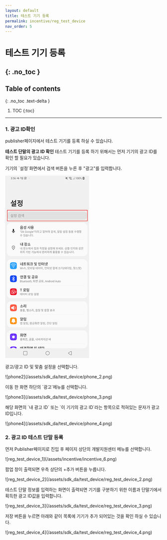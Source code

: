 ```yaml
---
layout: default
title: 테스트 기기 등록
permalink: incentive/reg_test_device
nav_order: 5
---
```


# 테스트 기기 등록
{: .no_toc }
---
## Table of contents
{: .no_toc .text-delta }

1. TOC
{:toc}
---

### 1. 광고 ID확인

publisher페이지에서 테스트 기기를 등록 하실 수 있습니다.

**테스트 단말의 광고 ID 확인**
테스트 기기를 등록 하기 위해서는 먼저 기기의 광고 ID를 확인 할 필요가 있습니다.

<p>기기의 `설정`화면에서 검색 버튼을 누른 후 "광고"를 입력합니다.</p>

![phone1](/assets/sdk_da/test_device/phone_1.png)
<p>광고/광고 ID 및 맟춤 설정을 선택합니다.</p>
![phone2](/assets/sdk_da/test_device/phone_2.png)
<p>이동 한 화면 하단의 `광고`메뉴를 선택합니다.</p>
![phone3](/assets/sdk_da/test_device/phone_3.png)
<p>해당 화면의 `내 광고 ID` 또는 `이 기기의 광고 ID`라는 항목으로 적혀있는 문자가 광고 ID입니다.</p>
![phone4](/assets/sdk_da/test_device/phone_4.png)

### 2. 광고 ID 테스트 단말 등록

<p>먼저 Publisher페이지로 진입 후 페이지 상단의 개발지원센터 메뉴를 선택합니다.</p>
![reg_test_device_1](/assets/incentive/incentive_6.png)
<p>팝업 창이 출력되면 우측 상단의 +추가 버튼을 누릅니다.</p>
![reg_test_device_2](/assets/sdk_da/test_device/reg_test_device_2.png)
<p>테스트 단말 정보를 입력하는 화면이 출력되면 기기를 구분하기 위한 이름과 단말기에서 획득한 광고 ID값을 입력합니다.</p>
![reg_test_device_3](/assets/sdk_da/test_device/reg_test_device_3.png)
<p>저장 버튼을 누르면 아래와 같이 목록에 기기가 추가 되어있는 것을 확인 하실 수 있습니다.</p>
![reg_test_device_4](/assets/sdk_da/test_device/reg_test_device_4.png)
